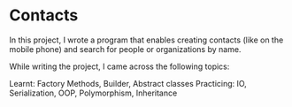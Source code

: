 # Contacts
In this project, I wrote a program that enables creating contacts (like on the mobile phone) and search for people or organizations by name.

While writing the project, I came across the following topics:

Learnt: Factory Methods, Builder, Abstract classes
Practicing: IO, Serialization, OOP, Polymorphism, Inheritance


